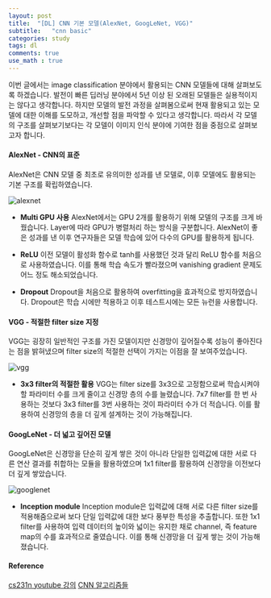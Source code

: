 ```yaml
---
layout: post
title:  "[DL] CNN 기본 모델(AlexNet, GoogLeNet, VGG)"
subtitle:   "cnn basic"
categories: study
tags: dl
comments: true
use_math : true
---
```


  이번 글에서는 image classification 분야에서 활용되는 CNN 모델들에 대해 살펴보도록 하겠습니다. 발전이 빠른 딥러닝 분야에서 5년 이상 된 오래된 모델들은 실용적이지는 않다고 생각합니다. 하지만 모델의 발전 과정을 살펴봄으로써 현재 활용되고 있는 모델에 대한 이해를 도모하고, 개선할 점을 파악할 수 있다고 생각합니다. 따라서 각 모델의 구조를 살펴보기보다는 각 모델이 이미지 인식 분야에 기여한 점을 중점으로 살펴보고자 합니다. 
  

#### AlexNet - CNN의 표준

AlexNet은 CNN 모델 중 최초로 유의미한 성과를 낸 모델로, 이후 모델에도 활용되는 기본 구조를 확립하였습니다. 

![alexnet](https://i.imgur.com/CwIvlUW.png)
- **Multi GPU 사용**
  AlexNet에서는 GPU 2개를 활용하기 위해 모델의 구조를 크게 바꿨습니다. Layer에 따라 GPU가 병렬처리 하는 방식을 구분합니다. AlexNet이 좋은 성과를 낸 이후 연구자들은 모델 학습에 있어 다수의 GPU를 활용하게 됩니다.
 
- **ReLU**
  이전 모델이 활성화 함수로 tanh를 사용했던 것과 달리 ReLU 함수를 처음으로 사용하였습니다. 이를 통해 학습 속도가 빨라졌으며 vanishing gradient 문제도 어느 정도 해소되었습니다. 
  
- **Dropout**
  Dropout을 처음으로 활용하여 overfitting을 효과적으로 방지하였습니다. Dropout은 학습 시에만 적용하고 이후 테스트시에는 모든 뉴런을 사용합니다. 


#### VGG - 적절한 filter size 지정

VGG는 굉장히 일반적인 구조를 가진 모델이지만 신경망이 깊어질수록 성능이 좋아진다는 점을 밝혀냈으며 filter size의 적절한 선택이 가지는 이점을 잘 보여주었습니다. 

![vgg](https://neurohive.io/wp-content/uploads/2018/11/vgg16-neural-network.jpg)

- **3x3 filter의 적절한 활용**
  VGG는 filter size를 3x3으로 고정함으로써 학습시켜야할 파라미터 수를 크게 줄이고 신경망 층의 수를 늘렸습니다. 7x7 filter를 한 번 사용하는 것보다 3x3 filter를 3번 사용하는 것이 파라미터 수가 더 적습니다. 이를 활용하여 신경망의 층을 더 깊게 설계하는 것이 가능해집니다. 

#### GoogLeNet - 더 넓고 깊어진 모델

GoogLeNet은 신경망을 단순히 깊게 쌓은 것이 아니라 단일한 입력값에 대한 서로 다른 연산 결과를 취합하는 모듈을 활용하였으며 1x1 filter를 활용하여 신경망을 이전보다 더 깊게 쌓았습니다. 

![googlenet](https://img1.daumcdn.net/thumb/R1280x0/?scode=mtistory2&fname=https%3A%2F%2Fk.kakaocdn.net%2Fdn%2FMzPze%2FbtqyQy5e3NM%2F5HPtmAwVQzKJTj6wgWautk%2Fimg.png)

- **Inception module**
  Inception module은 입력값에 대해 서로 다른 filter size를 적용해줌으로써 보다 단일 입력값에 대한 보다 풍부한 특성을 추출합니다. 또한 1x1 filter를 사용하여 입력 데이터의 높이와 넓이는 유지한 채로 channel, 즉 feature map의 수를 효과적으로 줄였습니다. 이를 통해 신경망을 더 깊게 쌓는 것이 가능해졌습니다. 
  
  
#### Reference
[cs231n youtube 강의](https://www.youtube.com/playlist?list=PLzUTmXVwsnXod6WNdg57Yc3zFx_f-RYsq)
[CNN 알고리즘들](https://bskyvision.com/539?category=635506)